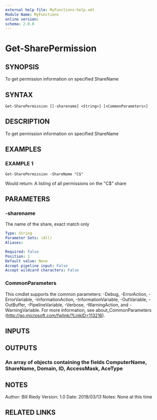 ```yaml
---
external help file: MyFunctions-help.xml
Module Name: MyFunctions
online version:
schema: 2.0.0
---
```


# Get-SharePermission

## SYNOPSIS
To get permission information on specified ShareName

## SYNTAX

```
Get-SharePermission [[-sharename] <String>] [<CommonParameters>]
```

## DESCRIPTION
To get permission information on specified ShareName

## EXAMPLES

### EXAMPLE 1
```
Get-SharePermission -ShareName "C$"
```

Would return:
A listing of all permissions on the "C$" share

## PARAMETERS

### -sharename
The name of the share, exact match only

```yaml
Type: String
Parameter Sets: (All)
Aliases:

Required: False
Position: 1
Default value: None
Accept pipeline input: False
Accept wildcard characters: False
```

### CommonParameters
This cmdlet supports the common parameters: -Debug, -ErrorAction, -ErrorVariable, -InformationAction, -InformationVariable, -OutVariable, -OutBuffer, -PipelineVariable, -Verbose, -WarningAction, and -WarningVariable.
For more information, see about_CommonParameters (http://go.microsoft.com/fwlink/?LinkID=113216).

## INPUTS

## OUTPUTS

### An array of objects containing the fields ComputerName, ShareName, Domain, ID, AccessMask, AceType

## NOTES
Author:     Bill Riedy
Version:    1.0
Date:       2018/03/13
Notes:      None at this time

## RELATED LINKS
